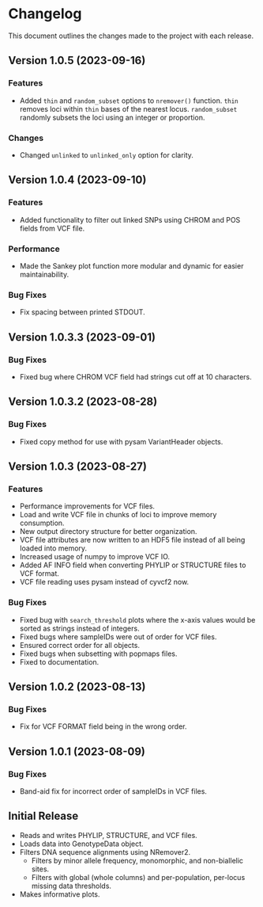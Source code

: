 # Changelog

This document outlines the changes made to the project with each release.

## Version 1.0.5 (2023-09-16)

### Features

- Added ``thin`` and ``random_subset`` options to ``nremover()`` function. ``thin`` removes loci within ``thin`` bases of the nearest locus. ``random_subset`` randomly subsets the loci using an integer or proportion.

### Changes

- Changed ``unlinked`` to ``unlinked_only`` option for clarity.

## Version 1.0.4 (2023-09-10)

### Features

- Added functionality to filter out linked SNPs using CHROM and POS fields from VCF file.

### Performance

- Made the Sankey plot function more modular and dynamic for easier maintainability.

### Bug Fixes

- Fix spacing between printed STDOUT.

## Version 1.0.3.3 (2023-09-01)

### Bug Fixes

- Fixed bug where CHROM VCF field had strings cut off at 10 characters.

## Version 1.0.3.2 (2023-08-28)

### Bug Fixes

- Fixed copy method for use with pysam VariantHeader objects.

## Version 1.0.3 (2023-08-27)

### Features

- Performance improvements for VCF files.
- Load and write VCF file in chunks of loci to improve memory consumption.
- New output directory structure for better organization.
- VCF file attributes are now written to an HDF5 file instead of all being loaded into memory.
- Increased usage of numpy to improve VCF IO.
- Added AF INFO field when converting PHYLIP or STRUCTURE files to VCF format.
- VCF file reading uses pysam instead of cyvcf2 now.

### Bug Fixes

- Fixed bug with `search_threshold` plots where the x-axis values would be sorted as strings instead of integers.
- Fixed bugs where sampleIDs were out of order for VCF files.
- Ensured correct order for all objects.
- Fixed bugs when subsetting with popmaps files.
- Fixed to documentation.

## Version 1.0.2 (2023-08-13)

### Bug Fixes

- Fix for VCF FORMAT field being in the wrong order.

## Version 1.0.1 (2023-08-09)

### Bug Fixes

- Band-aid fix for incorrect order of sampleIDs in VCF files.

## Initial Release

- Reads and writes PHYLIP, STRUCTURE, and VCF files.
- Loads data into GenotypeData object.
- Filters DNA sequence alignments using NRemover2.
    - Filters by minor allele frequency, monomorphic, and non-biallelic sites.
    - Filters with global (whole columns) and per-population, per-locus missing data thresholds.
- Makes informative plots.
